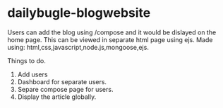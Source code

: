 # dailybugle-blogwebsite
Users can add the blog using /compose and it would be dislayed on the home page. This can be viewed in separate html page using ejs.
Made using: html,css,javascript,node.js,mongoose,ejs.

Things to do.
1. Add users
2. Dashboard for separate users.
3. Separe compose page for users.
4. Display the article globally.
